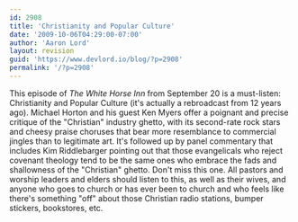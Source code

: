 ```yaml
---
id: 2908
title: 'Christianity and Popular Culture'
date: '2009-10-06T04:29:00-07:00'
author: 'Aaron Lord'
layout: revision
guid: 'https://www.devlord.io/blog/?p=2908'
permalink: '/?p=2908'
---
```


This episode of <span style="font-style:italic;">The White Horse Inn</span> from September 20 is a must-listen: <span class="removed_link" title="http://podcast.oneplace.com/the_white_horse_inn/podcast.xml">Christianity and Popular Culture</span> (it's actually a rebroadcast from 12 years ago).  Michael Horton and his guest Ken Myers offer a poignant and precise critique of the "Christian" industry ghetto, with its second-rate rock stars and cheesy praise choruses that bear more resemblance to commercial jingles than to legitimate art.  It's followed up by panel commentary that includes Kim Riddlebarger pointing out that those evangelicals who reject covenant theology tend to be the same ones who embrace the fads and shallowness of the "Christian" ghetto.  Don't miss this one.  All pastors and worship leaders and elders should listen to this, as well as their wives, and anyone who goes to church or has ever been to church and who feels like there's something "off" about those Christian radio stations, bumper stickers, bookstores, etc.<div class="blogger-post-footer"><img width='1' height='1' src='https://blogger.googleusercontent.com/tracker/2602771351651662379-953295504504729518?l=mustfollow.blogspot.com' alt='' /></div>